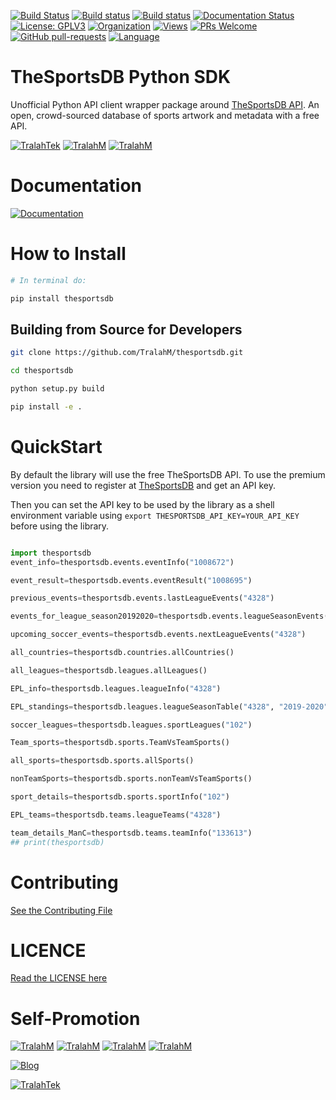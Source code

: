 
[![Build Status](https://travis-ci.com/TralahM/thesportsdb.svg?branch=master)](https://travis-ci.com/TralahM/thesportsdb)
[![Build status](https://ci.appveyor.com/api/projects/status/yvvmq5hyf7hj743a?svg=true)](https://ci.appveyor.com/project/TralahM/thesportsdb)
[![Build status](https://ci.appveyor.com/api/projects/status/yvvmq5hyf7hj743a/branch/master?svg=true)](https://ci.appveyor.com/project/TralahM/thesportsdb/branch/master)
[![Documentation Status](https://readthedocs.org/projects/thesportsdb/badge/?version=latest)](https://thesportsdb.readthedocs.io/en/latest/?badge=latest)
[![License: GPLV3](https://img.shields.io/badge/License-GPLV2-green.svg)](https://opensource.org/licenses/GPLV2)
[![Organization](https://img.shields.io/badge/Org-TralahTek-blue.svg)](https://github.com/TralahTek)
[![Views](http://hits.dwyl.io/TralahM/thesportsdb.svg)](http://dwyl.io/TralahM/thesportsdb)
[![PRs Welcome](https://img.shields.io/badge/PRs-Welcome-brightgreen.svg?style=flat-square)](https://github.com/TralahM/thesportsdb/pull/)
[![GitHub pull-requests](https://img.shields.io/badge/Issues-pr-red.svg?style=flat-square)](https://github.com/TralahM/thesportsdb/pull/)
[![Language](https://img.shields.io/badge/Language-python-3572A5.svg)](https://github.com/TralahM)

# TheSportsDB Python SDK

Unofficial Python API client wrapper package around
[TheSportsDB API](https://thesportsdb.com).
An open, crowd-sourced database of sports artwork and metadata with a free API.

[![TralahTek](https://img.shields.io/badge/Organization-TralahTek-black.svg?style=for-the-badge)](https://github.com/TralahTek)
[![TralahM](https://img.shields.io/badge/Engineer-TralahM-blue.svg?style=for-the-badge)](https://github.com/TralahM)
[![TralahM](https://img.shields.io/badge/Maintainer-TralahM-green.svg?style=for-the-badge)](https://github.com/TralahM)

# Documentation

[![Documentation](https://img.shields.io/badge/Docs-thesportsdb-blue.svg?style=for-the-badge)](https://thesportsdb.readthedocs.io/en/latest/)

# How to Install

```sh
# In terminal do:

pip install thesportsdb
```

## Building from Source for Developers

```sh
git clone https://github.com/TralahM/thesportsdb.git

cd thesportsdb

python setup.py build

pip install -e .
```

# QuickStart

By default the library will use the free TheSportsDB API. To use the premium
version you need to register at [TheSportsDB](https://thesportsdb.com/)
and get an API key.

Then you can set the API key to be used by the library as a shell environment
variable using `export THESPORTSDB_API_KEY=YOUR_API_KEY` before using the library.

```python

import thesportsdb
event_info=thesportsdb.events.eventInfo("1008672")

event_result=thesportsdb.events.eventResult("1008695")

previous_events=thesportsdb.events.lastLeagueEvents("4328")

events_for_league_season20192020=thesportsdb.events.leagueSeasonEvents("4328", "2019-2020")

upcoming_soccer_events=thesportsdb.events.nextLeagueEvents("4328")

all_countries=thesportsdb.countries.allCountries()

all_leagues=thesportsdb.leagues.allLeagues()

EPL_info=thesportsdb.leagues.leagueInfo("4328")

EPL_standings=thesportsdb.leagues.leagueSeasonTable("4328", "2019-2020")

soccer_leagues=thesportsdb.leagues.sportLeagues("102")

Team_sports=thesportsdb.sports.TeamVsTeamSports()

all_sports=thesportsdb.sports.allSports()

nonTeamSports=thesportsdb.sports.nonTeamVsTeamSports()

sport_details=thesportsdb.sports.sportInfo("102")

EPL_teams=thesportsdb.teams.leagueTeams("4328")

team_details_ManC=thesportsdb.teams.teamInfo("133613")
## print(thesportsdb)

```

# Contributing

[See the Contributing File](CONTRIBUTING.rst)

# LICENCE

[Read the LICENSE here](./LICENSE)

# Self-Promotion

[![TralahM](https://img.shields.io/badge/Twitter-TralahM-blue.svg?style=for-the-badge)](https://twitter.com/TralahM)
[![TralahM](https://img.shields.io/badge/Github-TralahM-black.svg?style=for-the-badge)](https://github.com/TralahM)
[![TralahM](https://img.shields.io/badge/Kaggle-TralahM-purple.svg?style=for-the-badge)](https://kaggle.com/TralahM)
[![TralahM](https://img.shields.io/badge/LinkedIn-TralahM-red.svg?style=for-the-badge)](https://linkedin.com/in/TralahM)

[![Blog](https://img.shields.io/badge/Blog-tralahm.github.io-blue.svg?style=for-the-badge)](https://tralahm.github.io)

[![TralahTek](https://img.shields.io/badge/Organization-TralahTek-cyan.svg?style=for-the-badge)](https://tralahtek.com)
